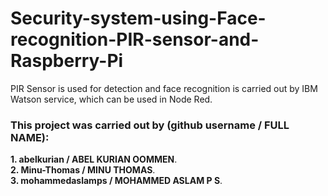 # Security-system-using-Face-recognition-PIR-sensor-and-Raspberry-Pi
PIR Sensor is used for detection and face recognition is carried out by IBM Watson service, which can be used in Node Red.  

### This project was carried out by (github username / FULL NAME):  
**1. abelkurian / ABEL KURIAN OOMMEN**.  
**2. Minu-Thomas / MINU THOMAS**.  
**3. mohammedaslamps / MOHAMMED ASLAM P S**.
